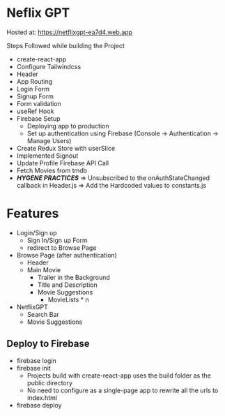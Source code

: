 # Neflix GPT

Hosted at: https://netflixgpt-ea7d4.web.app

Steps Followed while building the Project

- create-react-app
- Configure Tailwindcss
- Header
- App Routing
- Login Form
- Signup Form
- Form validation
- useRef Hook
- Firebase Setup
  - Deploying app to production
  - Set up authentication using Firebase (Console -> Authentication -> Manage Users)
- Create Redux Store with userSlice
- Implemented Signout
- Update Profile Firebase API Call
- Fetch Movies from tmdb
- **_HYGENE PRACTICES_**
  => Unsubscribed to the onAuthStateChanged callback in Header.js
  => Add the Hardcoded values to constants.js

# Features

- Login/Sign up
  - Sign In/Sign up Form
  - redirect to Browse Page
- Browse Page (after authentication)
  - Header
  - Main Movie
    - Trailer in the Background
    - Title and Description
    - Movie Suggestions
      - MovieLists \* n
- NetflixGPT
  - Search Bar
  - Movie Suggestions

## Deploy to Firebase

- firebase login
- firebase init
  - Projects build with create-react-app uses the build folder as the public directory
  - No need to configure as a single-page app to rewrite all the urls to index.html
- firebase deploy

